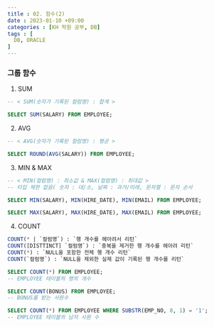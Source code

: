 ```yaml
---
title : 02. 함수(2)
date : 2023-01-10 +09:00
categories : [KH 학원 공부, DB]
tags : [
  DB, ORACLE
]
---
```

<!-- ![](/assets/img/DB/DBInro.png){:style="border:1px solid #eaeaea; border-radius: 7px; padding: 0px;" } -->

### 그룹 함수

1) SUM

```sql
-- < SUM(숫자가 기록된 컬럼명) : 합계 >

SELECT SUM(SALARY) FROM EMPLOYEE;
```

2) AVG

```sql
-- < AVG(숫자가 기록된 컬럼명) : 평균 >

SELECT ROUND(AVG(SALARY)) FROM EMPLOYEE;
```

3) MIN & MAX

```sql
-- < MIN(컬럼명) : 최소값 & MAX(컬럼명) : 최대값 >
-- 타입 제한 없음( 숫자 : 대/소, 날짜 : 과거/미래, 문자열 : 문자 순서

SELECT MIN(SALARY), MIN(HIRE_DATE), MIN(EMAIL) FROM EMPLOYEE;

SELECT MAX(SALARY), MAX(HIRE_DATE), MAX(EMAIL) FROM EMPLOYEE;
```

4) COUNT

```sql
COUNT(* | `컬럼명`) : `행 개수를 헤아려서 리턴`
COUNT([DISTTINCT] `컬럼명`) : `중복을 제거한 행 개수를 헤아려 리턴`
COUNT(*) : `NULL을 포함한 전체 행 개수 리턴`
COUNT(`컬럼명`) : `NULL을 제외한 실제 값이 기록된 행 개수를 리턴`

SELECT COUNT(*) FROM EMPLOYEE;
-- EMPLOYEE 테이블의 행의 개수

SELECT COUNT(BONUS) FROM EMPLOYEE;
-- BONUS를 받는 사원수

SELECT COUNT(*) FROM EMPLOYEE WHERE SUBSTR(EMP_NO, 8, 1) = '1';
-- EMPLOYEE 테이블의 남자 사원 수
```
